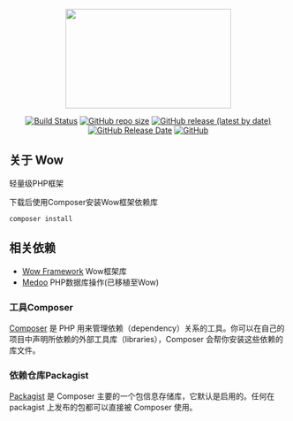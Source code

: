 <p align="center"><a href="https://github.com/925528594/wow"><img src="https://github.com/925528594/wow/raw/master/logo.png" width="300" height="180"></a></p>

<p align="center">
<a href="https://travis-ci.org/github/925528594/wow"><img src="https://travis-ci.org/925528594/wow.svg" alt="Build Status"></a>
<a href="https://github.com/925528594/wow"><img src="https://img.shields.io/github/repo-size/925528594/wow" alt="GitHub repo size"></a>
<a href="https://github.com/925528594/wow"><img src="https://img.shields.io/github/v/release/925528594/wow" alt="GitHub release (latest by date)"></a>
<a href="https://github.com/925528594/wow"><img src="https://img.shields.io/github/release-date/925528594/wow" alt="GitHub Release Date"></a>
<a href="https://github.com/925528594/wow"><img src="https://img.shields.io/github/license/925528594/wow" alt="GitHub"></a>
</p>

## 关于 Wow
轻量级PHP框架

下载后使用Composer安装Wow框架依赖库
```
composer install
```

## 相关依赖
* [Wow Framework](https://github.com/925528594/wow-framework) Wow框架库
* [Medoo](https://github.com/catfan/Medoo) PHP数据库操作(已移植至Wow)

### 工具Composer
[Composer](https://www.phpcomposer.com/ "php依赖仓库管理工具") 是 PHP 用来管理依赖（dependency）关系的工具。你可以在自己的项目中声明所依赖的外部工具库（libraries），Composer 会帮你安装这些依赖的库文件。


### 依赖仓库Packagist
[Packagist](https://packagist.org/ "composer依赖仓库") 是 Composer 主要的一个包信息存储库，它默认是启用的。任何在 packagist 上发布的包都可以直接被 Composer 使用。
